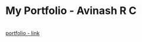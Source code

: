 <h1> My Portfolio - Avinash R C</h1><br>
<a href="[https://scikit-learn.org/](https://avinash300802.github.io/portfolio/)https://avinash300802.github.io/portfolio/">portfolio - link</a>
